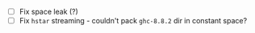 - [ ] Fix space leak (?)
- [ ] Fix `hstar` streaming - couldn't pack `ghc-8.8.2` dir in constant space?
